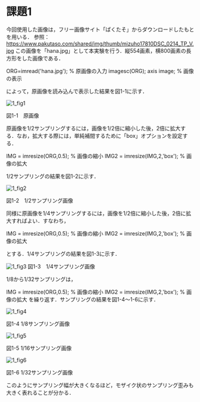# 課題1
今回使用した画像は，フリー画像サイト「ぱくたそ」からダウンロードしたもとを用いる．
参照：https://www.pakutaso.com/shared/img/thumb/mizuho17810DSC_0214_TP_V.jpg
この画像を「hana.jpg」として本実験を行う．縦554画素，横800画素の長方形をした画像である．

ORG=imread('hana.jpg'); % 原画像の入力
imagesc(ORG); axis image; % 画像の表示

によって，原画像を読み込んで表示した結果を図1-1に示す．

![1_fig1](https://user-images.githubusercontent.com/35133431/35190459-9fdd2da4-fea5-11e7-9a5a-f931a7c3f269.png)

図1-1　原画像

原画像を1/2サンプリングするには，画像を1/2倍に縮小した後，2倍に拡大する．なお，拡大する際には，単純補間するために「box」オプションを設定する．

IMG = imresize(ORG,0.5); % 画像の縮小
IMG2 = imresize(IMG,2,'box'); % 画像の拡大

1/2サンプリングの結果を図1-2に示す．

![1_fig2](https://user-images.githubusercontent.com/35133431/35190106-26bd22f6-fe9d-11e7-87dc-593561ab3ad2.png)

図1-2　1/2サンプリング画像

同様に原画像を1/4サンプリングするには，画像を1/2倍に縮小した後，2倍に拡大すればよい．すなわち，

IMG = imresize(ORG,0.5); % 画像の縮小
IMG2 = imresize(IMG,2,'box'); % 画像の拡大

とする．1/4サンプリングの結果を図1-3に示す．

![1_fig3](https://user-images.githubusercontent.com/35133431/35190107-2e47349e-fe9d-11e7-9e44-b0f00a3630fb.png)
図1-3　1/4サンプリング画像

1/8から1/32サンプリングは，

IMG = imresize(ORG,0.5); % 画像の縮小
IMG2 = imresize(IMG,2,'box'); % 画像の拡大
を繰り返す．サンプリングの結果を図1-4～1-6に示す．

![1_fig4](https://user-images.githubusercontent.com/35133431/35190110-35910aa4-fe9d-11e7-8302-fde8e28aaaaf.png)

図1-4 1/8サンプリング画像

![1_fig5](https://user-images.githubusercontent.com/35133431/35190112-3b8e7d42-fe9d-11e7-9786-11439c64e1da.png)

図1-5 1/16サンプリング画像

![1_fig6](https://user-images.githubusercontent.com/35133431/35190113-41f842bc-fe9d-11e7-93a2-e5b838fc3663.png)

図1-6 1/32サンプリング画像


このようにサンプリング幅が大きくなるほど，モザイク状のサンプリング歪みも大きく表れることが分かる．
